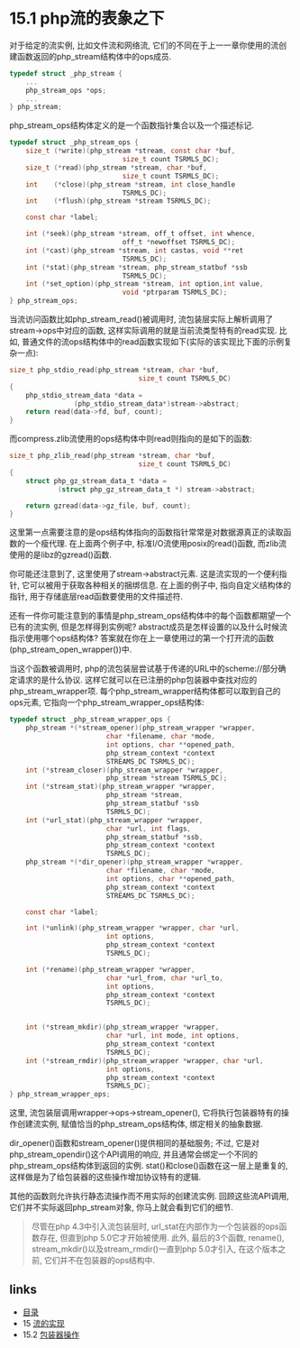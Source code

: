 # 15.1 php流的表象之下

对于给定的流实例, 比如文件流和网络流, 它们的不同在于上⼀一章你使用的流创建函数返回的php_stream结构体中的ops成员.
```c
typedef struct _php_stream {
	...
	php_stream_ops *ops;
	...
} php_stream;
```
php_stream_ops结构体定义的是一个函数指针集合以及一个描述标记.
```c
typedef struct _php_stream_ops {
	size_t (*write)(php_stream *stream, const char *buf,
							size_t count TSRMLS_DC);
	size_t (*read)(php_stream *stream, char *buf,
							size_t count TSRMLS_DC);
	int    (*close)(php_stream *stream, int close_handle
							TSRMLS_DC);
	int    (*flush)(php_stream *stream TSRMLS_DC);

	const char *label;

	int (*seek)(php_stream *stream, off_t offset, int whence,
							off_t *newoffset TSRMLS_DC);
	int (*cast)(php_stream *stream, int castas, void **ret
							TSRMLS_DC);
	int (*stat)(php_stream *stream, php_stream_statbuf *ssb
							TSRMLS_DC);
	int (*set_option)(php_stream *stream, int option,int value,
							void *ptrparam TSRMLS_DC);
} php_stream_ops;
```
当流访问函数比如php_stream_read()被调用时, 流包装层实际上解析调用了stream->ops中对应的函数, 这样实际调用的就是当前流类型特有的read实现. 比如, 普通文件的流ops结构体中的read函数实现如下(实际的该实现比下面的示例复杂一点):
```c
size_t php_stdio_read(php_stream *stream, char *buf,
								size_t count TSRMLS_DC)
{
	php_stdio_stream_data *data =
				(php_stdio_stream_data*)stream->abstract;
	return read(data->fd, buf, count);
}
```
而compress.zlib流使用的ops结构体中则read则指向的是如下的函数:
```c
size_t php_zlib_read(php_stream *stream, char *buf,
								size_t count TSRMLS_DC)
{
	struct php_gz_stream_data_t *data =
			(struct php_gz_stream_data_t *) stream->abstract;

	return gzread(data->gz_file, buf, count);
}
```
这里第一点需要注意的是ops结构体指向的函数指针常常是对数据源真正的读取函数的一个瘦代理. 在上面两个例子中, 标准I/O流使用posix的read()函数, 而zlib流使用的是libz的gzread()函数.

你可能还注意到了, 这里使用了stream->abstract元素. 这是流实现的一个便利指针, 它可以被用于获取各种相关的捆绑信息. 在上面的例子中, 指向自定义结构体的指针, 用于存储底层read函数要使用的文件描述符.

还有一件你可能注意到的事情是php_stream_ops结构体中的每个函数都期望一个已有的流实例, 但是怎样得到实例呢? abstract成员是怎样设置的以及什么时候流指示使用哪个ops结构体? 答案就在你在上一章使用过的第一个打开流的函数(php_stream_open_wrapper())中.

当这个函数被调用时, php的流包装层尝试基于传递的URL中的scheme://部分确定请求的是什么协议. 这样它就可以在已注册的php包装器中查找对应的php_stream_wrapper项. 每个php_stream_wrapper结构体都可以取到自己的ops元素, 它指向一个php_stream_wrapper_ops结构体:
```c
typedef struct _php_stream_wrapper_ops {
	php_stream *(*stream_opener)(php_stream_wrapper *wrapper,
						char *filename, char *mode,
						int options, char **opened_path,
						php_stream_context *context
						STREAMS_DC TSRMLS_DC);
	int (*stream_closer)(php_stream_wrapper *wrapper,
						php_stream *stream TSRMLS_DC);
	int (*stream_stat)(php_stream_wrapper *wrapper,
						php_stream *stream,
						php_stream_statbuf *ssb
						TSRMLS_DC);
	int (*url_stat)(php_stream_wrapper *wrapper,
						char *url, int flags,
						php_stream_statbuf *ssb,
						php_stream_context *context
						TSRMLS_DC);
	php_stream *(*dir_opener)(php_stream_wrapper *wrapper,
						char *filename, char *mode,
						int options, char **opened_path,
						php_stream_context *context
						STREAMS_DC TSRMLS_DC);

	const char *label;

	int (*unlink)(php_stream_wrapper *wrapper, char *url,
						int options,
						php_stream_context *context
						TSRMLS_DC);

	int (*rename)(php_stream_wrapper *wrapper,
						char *url_from, char *url_to,
						int options,
						php_stream_context *context
						TSRMLS_DC);


	int (*stream_mkdir)(php_stream_wrapper *wrapper,
						char *url, int mode, int options,
						php_stream_context *context
						TSRMLS_DC);
	int (*stream_rmdir)(php_stream_wrapper *wrapper, char *url,
						int options,
						php_stream_context *context
						TSRMLS_DC);
} php_stream_wrapper_ops;
```
这里, 流包装层调用wrapper->ops->stream_opener(), 它将执行包装器特有的操作创建流实例, 赋值恰当的php_stream_ops结构体, 绑定相关的抽象数据.

dir_opener()函数和stream_opener()提供相同的基础服务; 不过, 它是对php_stream_opendir()这个API调用的响应, 并且通常会绑定一个不同的php_stream_ops结构体到返回的实例. stat()和close()函数在这一层上是重复的, 这样做是为了给包装器的这些操作增加协议特有的逻辑.

其他的函数则允许执行静态流操作而不用实际的创建流实例. 回顾这些流API调用, 它们并不实际返回php_stream对象, 你马上就会看到它们的细节.

> 尽管在php 4.3中引入流包装层时, url_stat在内部作为一个包装器的ops函数存在, 但直到php 5.0它才开始被使用. 此外, 最后的3个函数, rename(), stream_mkdir()以及stream_rmdir()一直到php 5.0才引入, 在这个版本之前, 它们并不在包装器的ops结构中.


## links
   * [目录](<preface.md>)
   * 15 [流的实现](<15.md>)
   * 15.2 [包装器操作](<15.2.md>)
